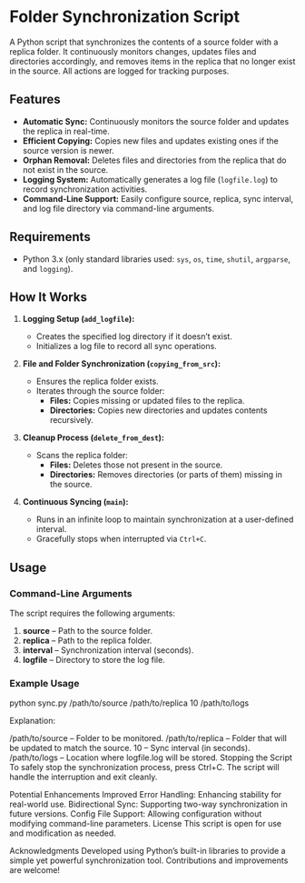 # Folder Synchronization Script

A Python script that synchronizes the contents of a source folder with a replica folder. It continuously monitors changes, updates files and directories accordingly, and removes items in the replica that no longer exist in the source. All actions are logged for tracking purposes.

## Features

- **Automatic Sync:** Continuously monitors the source folder and updates the replica in real-time.
- **Efficient Copying:** Copies new files and updates existing ones if the source version is newer.
- **Orphan Removal:** Deletes files and directories from the replica that do not exist in the source.
- **Logging System:** Automatically generates a log file (`logfile.log`) to record synchronization activities.
- **Command-Line Support:** Easily configure source, replica, sync interval, and log file directory via command-line arguments.

## Requirements

- Python 3.x (only standard libraries used: `sys`, `os`, `time`, `shutil`, `argparse`, and `logging`).

## How It Works

1. **Logging Setup (`add_logfile`):**
   - Creates the specified log directory if it doesn’t exist.
   - Initializes a log file to record all sync operations.

2. **File and Folder Synchronization (`copying_from_src`):**
   - Ensures the replica folder exists.
   - Iterates through the source folder:
     - **Files:** Copies missing or updated files to the replica.
     - **Directories:** Copies new directories and updates contents recursively.

3. **Cleanup Process (`delete_from_dest`):**
   - Scans the replica folder:
     - **Files:** Deletes those not present in the source.
     - **Directories:** Removes directories (or parts of them) missing in the source.

4. **Continuous Syncing (`main`):**
   - Runs in an infinite loop to maintain synchronization at a user-defined interval.
   - Gracefully stops when interrupted via `Ctrl+C`.

## Usage

### Command-Line Arguments

The script requires the following arguments:

1. **source** – Path to the source folder.
2. **replica** – Path to the replica folder.
3. **interval** – Synchronization interval (seconds).
4. **logfile** – Directory to store the log file.

### Example Usage

python sync.py /path/to/source /path/to/replica 10 /path/to/logs

Explanation:

/path/to/source – Folder to be monitored.
/path/to/replica – Folder that will be updated to match the source.
10 – Sync interval (in seconds).
/path/to/logs – Location where logfile.log will be stored.
Stopping the Script
To safely stop the synchronization process, press Ctrl+C. The script will handle the interruption and exit cleanly.

Potential Enhancements
Improved Error Handling: Enhancing stability for real-world use.
Bidirectional Sync: Supporting two-way synchronization in future versions.
Config File Support: Allowing configuration without modifying command-line parameters.
License
This script is open for use and modification as needed.

Acknowledgments
Developed using Python’s built-in libraries to provide a simple yet powerful synchronization tool. Contributions and improvements are welcome!

```bash

